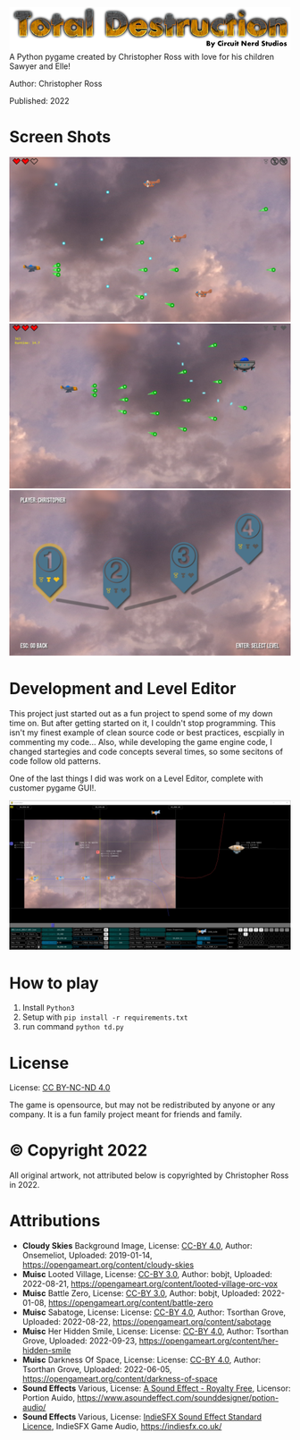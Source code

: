 ![Total Destruction](/TD/assets/Title_Art_001.png)
A Python pygame created by Christopher Ross with love for his children Sawyer and Elle!

Author: Christopher Ross

Published: 2022

# Screen Shots
![Level Play](/screenshot_play.png)
![Level Boss](/screenshot_boss.png)
![Level Select](/screenshot_level_select.png)

# Development and Level Editor

This project just started out as a fun project to spend some of my down time on. But after getting started on it, I couldn't stop programming. This isn't my finest example of clean source code or best practices, escpially in commenting my code... Also, while developing the game engine code, I changed startegies and code concepts several times, so some secitons of code follow old patterns. 

One of the last things I did was work on a Level Editor, complete with customer pygame GUI!. 

![Level Editor](/screenshot_level_editor.png) 

# How to play
1) Install `Python3`
2) Setup with `pip install -r requirements.txt`
3) run command `python td.py`

# License

License: [CC BY-NC-ND 4.0](https://creativecommons.org/licenses/by-nc-nd/4.0/)

The game is opensource, but may not be redistributed by anyone or any company.  It is a fun family project meant for friends and family.

# © Copyright 2022 
All original artwork, not attributed below is copyrighted by Christopher Ross in 2022. 

# Attributions

* **Cloudy Skies** Background Image, License: [CC-BY 4.0](https://creativecommons.org/licenses/by/4.0/), Author: Onsemeliot, Uploaded: 2019-01-14, https://opengameart.org/content/cloudy-skies
* **Muisc** Looted Village, License: [CC-BY 3.0](https://creativecommons.org/licenses/by/3.0/), Author: bobjt, Uploaded: 2022-08-21, https://opengameart.org/content/looted-village-orc-vox
* **Muisc** Battle Zero, License: [CC-BY 3.0](https://creativecommons.org/licenses/by/3.0/), Author: bobjt, Uploaded: 2022-01-08, https://opengameart.org/content/battle-zero
* **Muisc** Sabatoge, License: License: [CC-BY 4.0](https://creativecommons.org/licenses/by/4.0/), Author: Tsorthan Grove, Uploaded: 2022-08-22, https://opengameart.org/content/sabotage
* **Muisc** Her Hidden Smile, License: License: [CC-BY 4.0](https://creativecommons.org/licenses/by/4.0/), Author: Tsorthan Grove, Uploaded: 2022-09-23, https://opengameart.org/content/her-hidden-smile
* **Muisc** Darkness Of Space, License: License: [CC-BY 4.0](https://creativecommons.org/licenses/by/4.0/), Author: Tsorthan Grove, Uploaded: 2022-06-05, https://opengameart.org/content/darkness-of-space
* **Sound Effects** Various, License: [A Sound Effect - Royalty Free](https://www.asoundeffect.com/license-agreement/), Licensor: Portion Auido, https://www.asoundeffect.com/sounddesigner/potion-audio/ 
* **Sound Effects** Various, License: [IndieSFX Sound Effect Standard Licence](https://indiesfx.co.uk/Licence.pdf), IndieSFX Game Audio, https://indiesfx.co.uk/
  
